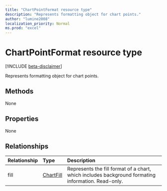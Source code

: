 ```yaml
---
title: "ChartPointFormat resource type"
description: "Represents formatting object for chart points."
author: "lumine2008"
localization_priority: Normal
ms.prod: "excel"
---
```


# ChartPointFormat resource type

[!INCLUDE [beta-disclaimer](../../includes/beta-disclaimer.md)]

Represents formatting object for chart points.


## Methods
None

## Properties
None

## Relationships
| Relationship | Type	|Description|
|:---------------|:--------|:----------|
|fill|[ChartFill](chartfill.md)|Represents the fill format of a chart, which includes background formating information. Read-only.|

<!-- uuid: 8fcb5dbc-d5aa-4681-8e31-b001d5168d79
2015-10-25 14:57:30 UTC -->
<!--
{
  "type": "#page.annotation",
  "description": "ChartPointFormat resource",
  "keywords": "",
  "section": "documentation",
  "tocPath": "",
  "suppressions": [
    "Error: /api-reference/beta/resources/chartpointformat.md:\r\n      Exception processing links.\r\n    System.ArgumentException: Link Definition was null. Link text: !INCLUDE [beta-disclaimer](../../includes/beta-disclaimer.md)\r\n      at ApiDoctor.Validation.DocFile.get_LinkDestinations()\r\n      at ApiDoctor.Validation.DocSet.ValidateLinks(Boolean includeWarnings, String[] relativePathForFiles, IssueLogger issues, Boolean requireFilenameCaseMatch, Boolean printOrphanedFiles)"
  ]
}
-->
